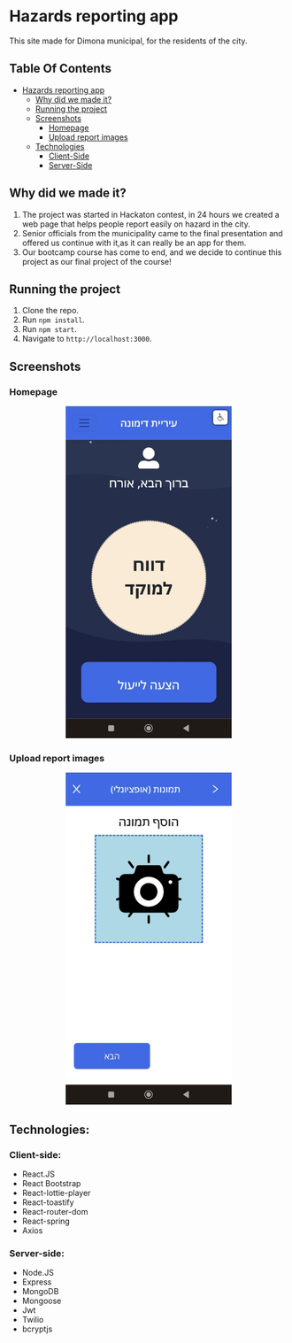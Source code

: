 # Hazards reporting app
This site made for Dimona municipal, for the residents of the city.

## Table Of Contents
- [Hazards reporting app](#hazards-reporting-app)
  * [Why did we made it?](#why-did-we-made-it)
  * [Running the project](#running-the-project)
  * [Screenshots](#screenshots)
    + [Homepage](#homepage)
    + [Upload report images](#upload-report-images)
  * [Technologies](#technologies)
    + [Client-Side](#client-side)
    + [Server-Side](#server-side)
  
## Why did we made it?

1. The project was started in Hackaton contest, in 24 hours we created
   a web page that helps people report easily on hazard in the city.
2. Senior officials from the municipality came to the final presentation and
   offered us continue with it,as it can really be an app for them.
3. Our bootcamp course has come to end, and we decide to continue this project
   as our final project of the course!
   
## Running the project

1. Clone the repo.
2. Run `npm install`.
3. Run `npm start`.
4. Navigate to `http://localhost:3000`.

## Screenshots

### Homepage

<p align="center"><img src="./public/image.2.jpg" width="300" /></p>


### Upload report images

<p align="center"><img src="./public/image.1.jpg" width="300" /></p>

## Technologies:

### Client-side:
* React.JS
* React Bootstrap
* React-lottie-player
* React-toastify
* React-router-dom
* React-spring
* Axios

### Server-side:
* Node.JS
* Express
* MongoDB
* Mongoose
* Jwt
* Twilio
* bcryptjs



